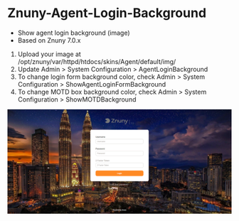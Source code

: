 # Znuny-Agent-Login-Background
- Show agent login background (image)
- Based on Znuny 7.0.x
 
1. Upload your image at /opt/znuny/var/httpd/htdocs/skins/Agent/default/img/
2. Update Admin > System Configuration > AgentLoginBackground
3. To change login form background color, check Admin > System Configuration > ShowAgentLoginFormBackground
4. To change MOTD box background color, check Admin > System Configuration > ShowMOTDBackground

![agent-login-bg](agent-login-bg.png)
